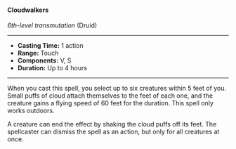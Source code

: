 #### Cloudwalkers
*6th-level transmutation* (Druid)
___
- **Casting Time:** 1 action
- **Range:** Touch
- **Components:** V, S
- **Duration:** Up to 4 hours
---
When you cast this spell, you select up to six
creatures within 5 feet of you. Small puffs of cloud attach themselves to the feet of each one, and the
creature gains a flying speed of 60 feet for the
duration. This spell only works outdoors.

A creature can end the effect by shaking the
cloud puffs off its feet. The spellcaster can dismiss
the spell as an action, but only for all creatures at
once.
